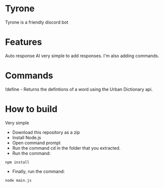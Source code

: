 # Tyrone
Tyrone is a friendly discord bot

# Features
Auto response AI very simple to add responses.
I'm also adding commands.

# Commands
!define - Returns the defintions of a word using the Urban Dictionary api.

# How to build
Very simple

+ Download this repository as a zip
+ Install Node.js
+ Open command prompt
+ Run the command cd in the folder that you extracted.
+ Run the command: 
```
npm install
```
+ Finally, run the command:
```
node main.js
```
